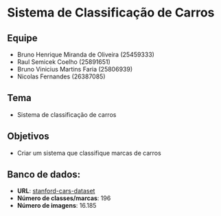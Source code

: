 # Sistema de Classificação de Carros

## Equipe

- Bruno Henrique Miranda de Oliveira (25459333)
- Raul Semicek Coelho (25891651)
- Bruno Vinicius Martins Faria (25806939)
- Nicolas Fernandes (26387085)

## Tema

- Sistema de classificação de carros

## Objetivos
- Criar um sistema que classifique marcas de carros

## Banco de dados:
- <b>URL</b>: [stanford-cars-dataset](https://www.kaggle.com/datasets/jessicali9530/stanford-cars-dataset)
- <b>Número de classes/marcas</b>: 196
- <b>Número de imagens</b>: 16.185
